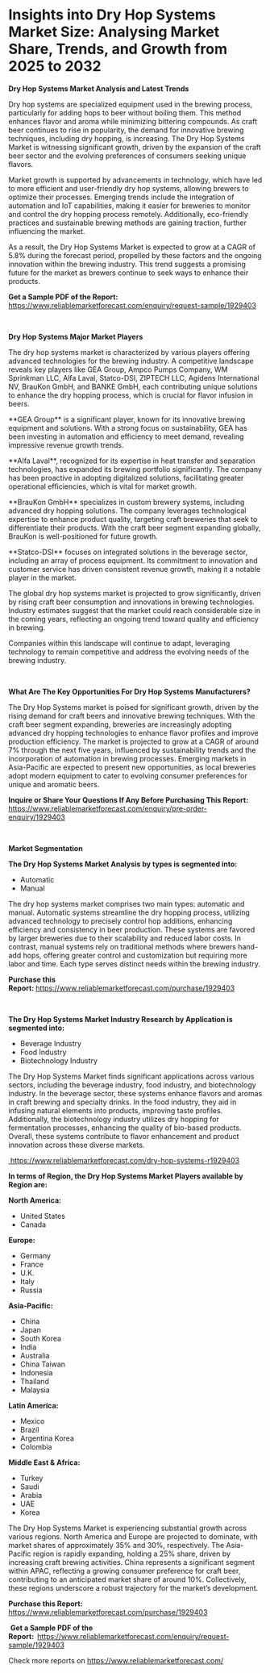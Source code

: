 <p><h1>Insights into Dry Hop Systems Market Size: Analysing Market Share, Trends, and Growth from 2025 to 2032</h1></p><p><strong>Dry Hop Systems Market Analysis and Latest Trends</strong></p>
<p><p>Dry hop systems are specialized equipment used in the brewing process, particularly for adding hops to beer without boiling them. This method enhances flavor and aroma while minimizing bittering compounds. As craft beer continues to rise in popularity, the demand for innovative brewing techniques, including dry hopping, is increasing. The Dry Hop Systems Market is witnessing significant growth, driven by the expansion of the craft beer sector and the evolving preferences of consumers seeking unique flavors.</p><p>Market growth is supported by advancements in technology, which have led to more efficient and user-friendly dry hop systems, allowing brewers to optimize their processes. Emerging trends include the integration of automation and IoT capabilities, making it easier for breweries to monitor and control the dry hopping process remotely. Additionally, eco-friendly practices and sustainable brewing methods are gaining traction, further influencing the market.</p><p>As a result, the Dry Hop Systems Market is expected to grow at a CAGR of 5.8% during the forecast period, propelled by these factors and the ongoing innovation within the brewing industry. This trend suggests a promising future for the market as brewers continue to seek ways to enhance their products.</p></p>
<p><strong>Get a Sample PDF of the Report:&nbsp;</strong> <a href="https://www.reliablemarketforecast.com/enquiry/request-sample/1929403?utm_campaign=1890&utm_medium=2&utm_source=Github&utm_content=ia&utm_term=16012025&utm_id=dry-hop-systems">https://www.reliablemarketforecast.com/enquiry/request-sample/1929403</a></p>
<p>&nbsp;</p>
<p><strong>Dry Hop Systems Major Market Players</strong></p>
<p><p>The dry hop systems market is characterized by various players offering advanced technologies for the brewing industry. A competitive landscape reveals key players like GEA Group, Ampco Pumps Company, WM Sprinkman LLC, Alfa Laval, Statco-DSI, ZIPTECH LLC, Agidens International NV, BrauKon GmbH, and BANKE GmbH, each contributing unique solutions to enhance the dry hopping process, which is crucial for flavor infusion in beers.</p><p>**GEA Group** is a significant player, known for its innovative brewing equipment and solutions. With a strong focus on sustainability, GEA has been investing in automation and efficiency to meet demand, revealing impressive revenue growth trends. </p><p>**Alfa Laval**, recognized for its expertise in heat transfer and separation technologies, has expanded its brewing portfolio significantly. The company has been proactive in adopting digitalized solutions, facilitating greater operational efficiencies, which is vital for market growth.</p><p>**BrauKon GmbH** specializes in custom brewery systems, including advanced dry hopping solutions. The company leverages technological expertise to enhance product quality, targeting craft breweries that seek to differentiate their products. With the craft beer segment expanding globally, BrauKon is well-positioned for future growth.</p><p>**Statco-DSI** focuses on integrated solutions in the beverage sector, including an array of process equipment. Its commitment to innovation and customer service has driven consistent revenue growth, making it a notable player in the market.</p><p>The global dry hop systems market is projected to grow significantly, driven by rising craft beer consumption and innovations in brewing technologies. Industry estimates suggest that the market could reach considerable size in the coming years, reflecting an ongoing trend toward quality and efficiency in brewing. </p><p>Companies within this landscape will continue to adapt, leveraging technology to remain competitive and address the evolving needs of the brewing industry.</p></p>
<p>&nbsp;</p>
<p><strong>What Are The Key Opportunities For Dry Hop Systems Manufacturers?</strong></p>
<p><p>The Dry Hop Systems market is poised for significant growth, driven by the rising demand for craft beers and innovative brewing techniques. With the craft beer segment expanding, breweries are increasingly adopting advanced dry hopping technologies to enhance flavor profiles and improve production efficiency. The market is projected to grow at a CAGR of around 7% through the next five years, influenced by sustainability trends and the incorporation of automation in brewing processes. Emerging markets in Asia-Pacific are expected to present new opportunities, as local breweries adopt modern equipment to cater to evolving consumer preferences for unique and aromatic beers.</p></p>
<p><strong>Inquire or Share Your Questions If Any Before Purchasing This Report:</strong> <a href="https://www.reliablemarketforecast.com/enquiry/pre-order-enquiry/1929403?utm_campaign=1890&utm_medium=2&utm_source=Github&utm_content=ia&utm_term=16012025&utm_id=dry-hop-systems">https://www.reliablemarketforecast.com/enquiry/pre-order-enquiry/1929403</a></p>
<p>&nbsp;</p>
<p><strong>Market Segmentation</strong></p>
<p><strong>The Dry Hop Systems Market Analysis by types is segmented into:</strong></p>
<p><ul><li>Automatic</li><li>Manual</li></ul></p>
<p><p>The dry hop systems market comprises two main types: automatic and manual. Automatic systems streamline the dry hopping process, utilizing advanced technology to precisely control hop additions, enhancing efficiency and consistency in beer production. These systems are favored by larger breweries due to their scalability and reduced labor costs. In contrast, manual systems rely on traditional methods where brewers hand-add hops, offering greater control and customization but requiring more labor and time. Each type serves distinct needs within the brewing industry.</p></p>
<p><strong>Purchase this Report:&nbsp;</strong><a href="https://www.reliablemarketforecast.com/purchase/1929403?utm_campaign=1890&utm_medium=2&utm_source=Github&utm_content=ia&utm_term=16012025&utm_id=dry-hop-systems">https://www.reliablemarketforecast.com/purchase/1929403</a></p>
<p>&nbsp;</p>
<p><strong>The Dry Hop Systems Market Industry Research by Application is segmented into:</strong></p>
<p><ul><li>Beverage Industry</li><li>Food Industry</li><li>Biotechnology Industry</li></ul></p>
<p><p>The Dry Hop Systems Market finds significant applications across various sectors, including the beverage industry, food industry, and biotechnology industry. In the beverage sector, these systems enhance flavors and aromas in craft brewing and specialty drinks. In the food industry, they aid in infusing natural elements into products, improving taste profiles. Additionally, the biotechnology industry utilizes dry hopping for fermentation processes, enhancing the quality of bio-based products. Overall, these systems contribute to flavor enhancement and product innovation across these diverse markets.</p></p>
<p><a href="https://www.reliablemarketforecast.com/dry-hop-systems-r1929403?utm_campaign=1890&utm_medium=2&utm_source=Github&utm_content=ia&utm_term=16012025&utm_id=dry-hop-systems">&nbsp;https://www.reliablemarketforecast.com/dry-hop-systems-r1929403</a></p>
<p><strong>In terms of Region, the Dry Hop Systems Market Players available by Region are:</strong></p>
<p>
    <p> <strong> North America: </strong>
        <ul>
            <li>United States</li>
            <li>Canada</li>
        </ul>
        </p> 
    <p> <strong> Europe: </strong>
        <ul>
            <li>Germany</li>
            <li>France</li>
            <li>U.K.</li>
            <li>Italy</li>
            <li>Russia</li>
        </ul>
        </p> 
    <p> <strong> Asia-Pacific: </strong>
        <ul>
            <li>China</li>
            <li>Japan</li>
            <li>South Korea</li>
            <li>India</li>
            <li>Australia</li>
            <li>China Taiwan</li>
            <li>Indonesia</li>
            <li>Thailand</li>
            <li>Malaysia</li>
        </ul>
        </p> 
    <p> <strong> Latin America: </strong>
        <ul>
            <li>Mexico</li>
            <li>Brazil</li>
            <li>Argentina Korea</li>
            <li>Colombia</li>
        </ul>
        </p> 
    <p> <strong> Middle East & Africa: </strong>
        <ul>
            <li>Turkey</li>
            <li>Saudi</li>
            <li>Arabia</li>
            <li>UAE</li>
            <li>Korea</li>
        </ul>
    </p>
    </p>
<p><p>The Dry Hop Systems Market is experiencing substantial growth across various regions. North America and Europe are projected to dominate, with market shares of approximately 35% and 30%, respectively. The Asia-Pacific region is rapidly expanding, holding a 25% share, driven by increasing craft brewing activities. China represents a significant segment within APAC, reflecting a growing consumer preference for craft beer, contributing to an anticipated market share of around 10%. Collectively, these regions underscore a robust trajectory for the market’s development.</p></p>
<p><strong>Purchase this Report: </strong><a href="https://www.reliablemarketforecast.com/purchase/1929403?utm_campaign=1890&utm_medium=2&utm_source=Github&utm_content=ia&utm_term=16012025&utm_id=dry-hop-systems">https://www.reliablemarketforecast.com/purchase/1929403</a></p>
<p>&nbsp;<strong>Get a Sample PDF of the Report:&nbsp;&nbsp;</strong><a href="https://www.reliablemarketforecast.com/enquiry/request-sample/1929403?utm_campaign=1890&utm_medium=2&utm_source=Github&utm_content=ia&utm_term=16012025&utm_id=dry-hop-systems">https://www.reliablemarketforecast.com/enquiry/request-sample/1929403</a></p>
<p><strong></strong></p>
<p>Check more reports on <a href="https://www.reliablemarketforecast.com/?utm_campaign=1890&utm_medium=2&utm_source=Github&utm_content=ia&utm_term=16012025&utm_id=dry-hop-systems">https://www.reliablemarketforecast.com/</a></p>